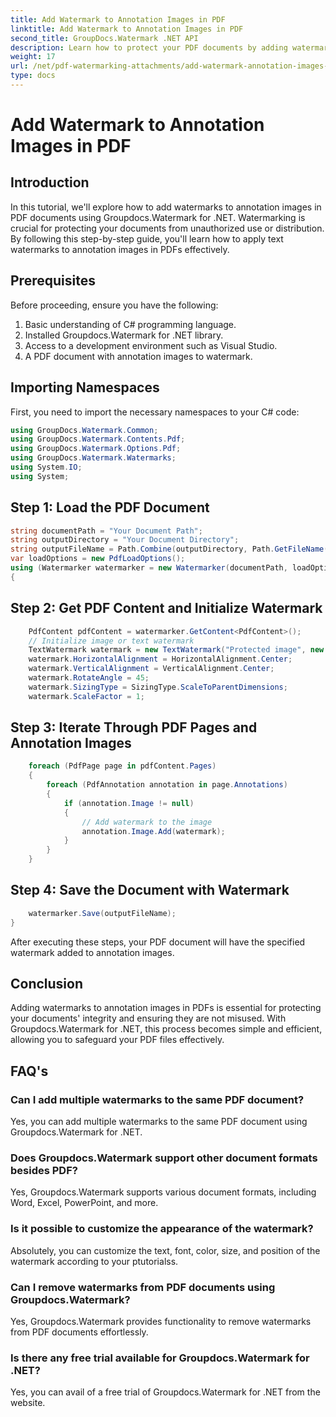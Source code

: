```yaml
---
title: Add Watermark to Annotation Images in PDF
linktitle: Add Watermark to Annotation Images in PDF
second_title: GroupDocs.Watermark .NET API
description: Learn how to protect your PDF documents by adding watermarks to annotation images using Groupdocs.Watermark for .NET.
weight: 17
url: /net/pdf-watermarking-attachments/add-watermark-annotation-images-pdf/
type: docs
---
```

# Add Watermark to Annotation Images in PDF

## Introduction
In this tutorial, we'll explore how to add watermarks to annotation images in PDF documents using Groupdocs.Watermark for .NET. Watermarking is crucial for protecting your documents from unauthorized use or distribution. By following this step-by-step guide, you'll learn how to apply text watermarks to annotation images in PDFs effectively.
## Prerequisites
Before proceeding, ensure you have the following:
1. Basic understanding of C# programming language.
2. Installed Groupdocs.Watermark for .NET library.
3. Access to a development environment such as Visual Studio.
4. A PDF document with annotation images to watermark.

## Importing Namespaces
First, you need to import the necessary namespaces to your C# code:
```csharp
using GroupDocs.Watermark.Common;
using GroupDocs.Watermark.Contents.Pdf;
using GroupDocs.Watermark.Options.Pdf;
using GroupDocs.Watermark.Watermarks;
using System.IO;
using System;
```
## Step 1: Load the PDF Document
```csharp
string documentPath = "Your Document Path";
string outputDirectory = "Your Document Directory";
string outputFileName = Path.Combine(outputDirectory, Path.GetFileName(documentPath));
var loadOptions = new PdfLoadOptions();
using (Watermarker watermarker = new Watermarker(documentPath, loadOptions))
{
```
## Step 2: Get PDF Content and Initialize Watermark
```csharp
    PdfContent pdfContent = watermarker.GetContent<PdfContent>();
    // Initialize image or text watermark
    TextWatermark watermark = new TextWatermark("Protected image", new Font("Arial", 8));
    watermark.HorizontalAlignment = HorizontalAlignment.Center;
    watermark.VerticalAlignment = VerticalAlignment.Center;
    watermark.RotateAngle = 45;
    watermark.SizingType = SizingType.ScaleToParentDimensions;
    watermark.ScaleFactor = 1;
```
## Step 3: Iterate Through PDF Pages and Annotation Images
```csharp
    foreach (PdfPage page in pdfContent.Pages)
    {
        foreach (PdfAnnotation annotation in page.Annotations)
        {
            if (annotation.Image != null)
            {
                // Add watermark to the image
                annotation.Image.Add(watermark);
            }
        }
    }
```
## Step 4: Save the Document with Watermark
```csharp
    watermarker.Save(outputFileName);
}
```
After executing these steps, your PDF document will have the specified watermark added to annotation images.

## Conclusion
Adding watermarks to annotation images in PDFs is essential for protecting your documents' integrity and ensuring they are not misused. With Groupdocs.Watermark for .NET, this process becomes simple and efficient, allowing you to safeguard your PDF files effectively.
## FAQ's
### Can I add multiple watermarks to the same PDF document?
Yes, you can add multiple watermarks to the same PDF document using Groupdocs.Watermark for .NET.
### Does Groupdocs.Watermark support other document formats besides PDF?
Yes, Groupdocs.Watermark supports various document formats, including Word, Excel, PowerPoint, and more.
### Is it possible to customize the appearance of the watermark?
Absolutely, you can customize the text, font, color, size, and position of the watermark according to your ptutorialss.
### Can I remove watermarks from PDF documents using Groupdocs.Watermark?
Yes, Groupdocs.Watermark provides functionality to remove watermarks from PDF documents effortlessly.
### Is there any free trial available for Groupdocs.Watermark for .NET?
Yes, you can avail of a free trial of Groupdocs.Watermark for .NET from the website.
